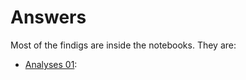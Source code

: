 


# Answers

Most of the findigs are inside the notebooks. They are:
 - [Analyses 01](notebooks/analyses.ipynb):
